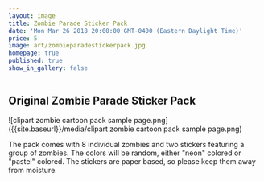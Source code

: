 ```yaml
---
layout: image
title: Zombie Parade Sticker Pack
date: 'Mon Mar 26 2018 20:00:00 GMT-0400 (Eastern Daylight Time)'
price: 5
image: art/zombieparadestickerpack.jpg
homepage: true
published: true
show_in_gallery: false
---
```


## Original Zombie Parade Sticker Pack

![clipart zombie cartoon pack sample page.png]({{site.baseurl}}/media/clipart zombie cartoon pack sample page.png)

The pack comes with 8 individual zombies and two stickers featuring a group of zombies. The colors will be random, either "neon" colored or "pastel" colored. The stickers are paper based, so please keep them away from moisture.
